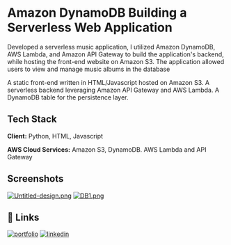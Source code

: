 
# Amazon DynamoDB Building a Serverless Web Application

Developed a serverless music application, I utilized Amazon DynamoDB, AWS Lambda, and Amazon API Gateway to build the application's backend, while hosting the front-end website on Amazon S3. The application allowed users to view and manage music albums in the database

A static front-end written in HTML/Javascript hosted on Amazon S3.
A serverless backend leveraging Amazon API Gateway and AWS Lambda.
A DynamoDB table for the persistence layer.
## Tech Stack

**Client:** Python, HTML, Javascript

**AWS Cloud Services:** Amazon S3, DynamoDB. AWS Lambda and API Gateway


## Screenshots

[![Untitled-design.png](https://i.postimg.cc/G2k3g9HM/Untitled-design.png)](https://postimg.cc/G8m1HLPY)
[![DB1.png](https://i.postimg.cc/cCzsr3jL/DB1.png)](https://postimg.cc/5QwcrXbh)


## 🔗 Links
[![portfolio](https://img.shields.io/badge/my_portfolio-000?style=for-the-badge&logo=ko-fi&logoColor=white)](https://katherineoelsner.com/)
[![linkedin](https://img.shields.io/badge/linkedin-0A66C2?style=for-the-badge&logo=linkedin&logoColor=white)](https://www.linkedin.com/in/david-scherrey-iii/)




